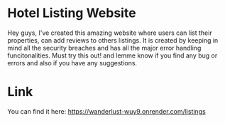 # Hotel Listing Website
Hey guys, I've created this amazing website where users can list their properties, can add reviews to others listings.
It is created by keeping in mind all the security breaches and has all the major error handling funcitonalities.
Must try this out! and lemme know if you find any bug or errors and also if you have any suggestions.

# Link
You can find it here: https://wanderlust-wuy9.onrender.com/listings
